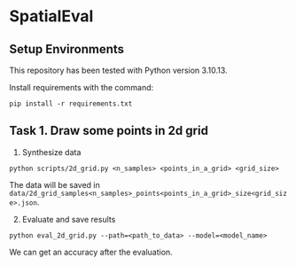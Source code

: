 # SpatialEval

## Setup Environments
This repository has been tested with Python version 3.10.13.

Install requirements with the command:
```
pip install -r requirements.txt
```

## Task 1. Draw some points in 2d grid

1. Synthesize data
```
python scripts/2d_grid.py <n_samples> <points_in_a_grid> <grid_size>
```
The data will be saved in `data/2d_grid_samples<n_samples>_points<points_in_a_grid>_size<grid_size>.json`.

2. Evaluate and save results
```
python eval_2d_grid.py --path=<path_to_data> --model=<model_name>
```
We can get an accuracy after the evaluation.